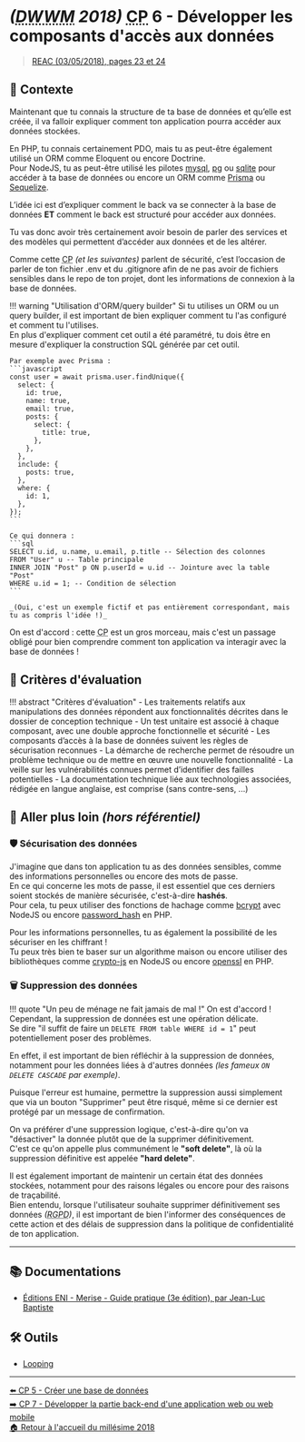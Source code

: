 # _(<abbr title="Développeur Web et Web Mobile">DWWM</abbr> 2018)_ <abbr title="Compétence Professionnelle">CP</abbr> 6 - Développer les composants d'accès aux données
> [REAC (03/05/2018), pages 23 et 24](https://www.banque.di.afpa.fr/EspaceEmployeursCandidatsActeurs/EGPResultat.aspx?ct=01280m03&type=t)

## 🚀 Contexte

Maintenant que tu connais la structure de ta base de données et qu’elle est créée, il va falloir expliquer comment ton application pourra accéder aux données stockées.

En PHP, tu connais certainement PDO, mais tu as peut-être également utilisé un ORM comme Eloquent ou encore Doctrine.  
Pour NodeJS, tu as peut-être utilisé les pilotes [mysql](https://www.npmjs.com/package/mysql), [pg](https://www.npmjs.com/package/pg) ou [sqlite](https://www.npmjs.com/package/sqlite) pour accéder à ta base de données ou encore un ORM comme [Prisma](https://www.npmjs.com/package/prisma) ou [Sequelize](https://www.npmjs.com/package/sequelize).

L’idée ici est d’expliquer comment le back va se connecter à la base de données **ET** comment le back est structuré pour accéder aux données.

Tu vas donc avoir très certainement avoir besoin de parler des services et des modèles qui permettent d’accéder aux données et de les altérer.

Comme cette <abbr title="Compétence Professionnelle">CP</abbr> _(et les suivantes)_ parlent de sécurité,
c’est l’occasion de parler de ton fichier .env et du .gitignore afin de ne pas avoir de fichiers sensibles dans le repo de ton projet,
dont les informations de connexion à la base de données.

!!! warning "Utilisation d'ORM/query builder"
    Si tu utilises un ORM ou un query builder, il est important de bien expliquer comment tu l'as configuré et comment tu l'utilises.  
    En plus d'expliquer comment cet outil a été paramétré, tu dois être en mesure d'expliquer la construction SQL générée par cet outil.

    Par exemple avec Prisma :
    ```javascript
    const user = await prisma.user.findUnique({
      select: {
        id: true,
        name: true,
        email: true,
        posts: {
          select: {
            title: true,
          },
        },
      },
      include: {
        posts: true,
      },
      where: {
        id: 1,
      },
    });
    ```

    Ce qui donnera :
    ```sql
    SELECT u.id, u.name, u.email, p.title -- Sélection des colonnes
    FROM "User" u -- Table principale
    INNER JOIN "Post" p ON p.userId = u.id -- Jointure avec la table "Post"
    WHERE u.id = 1; -- Condition de sélection
    ```

    _(Oui, c'est un exemple fictif et pas entièrement correspondant, mais tu as compris l'idée !)_

On est d'accord : cette <abbr title="Compétence Professionnelle">CP</abbr> est un gros morceau, mais c'est un passage obligé pour bien comprendre comment ton application va interagir avec la base de données !

## 📝 Critères d'évaluation
!!! abstract "Critères d'évaluation"
    - Les traitements relatifs aux manipulations des données répondent aux fonctionnalités décrites dans le dossier de conception technique
    - Un test unitaire est associé à chaque composant, avec une double approche fonctionnelle et sécurité
    - Les composants d’accès à la base de données suivent les règles de sécurisation reconnues
    - La démarche de recherche permet de résoudre un problème technique ou de mettre en œuvre une nouvelle fonctionnalité
    - La veille sur les vulnérabilités connues permet d’identifier des failles potentielles
    - La documentation technique liée aux technologies associées, rédigée en langue anglaise, est comprise (sans contre-sens, ...)

## 🤯 Aller plus loin _(hors référentiel)_

### 🛡 Sécurisation des données

J'imagine que dans ton application tu as des données sensibles, comme des informations personnelles ou encore des mots de passe.  
En ce qui concerne les mots de passe, il est essentiel que ces derniers soient stockés de manière sécurisée, c'est-à-dire **hashés**.  
Pour cela, tu peux utiliser des fonctions de hachage comme [bcrypt](https://www.npmjs.com/package/bcrypt) avec NodeJS ou encore [password_hash](https://www.php.net/manual/fr/function.password-hash.php) en PHP.

Pour les informations personnelles, tu as également la possibilité de les sécuriser en les chiffrant !  
Tu peux très bien te baser sur un algorithme maison ou encore utiliser des bibliothèques comme [crypto-js](https://www.npmjs.com/package/crypto-js) en NodeJS ou encore [openssl](https://www.php.net/manual/en/book.openssl.php) en PHP.

### 🗑️ Suppression des données

!!! quote "Un peu de ménage ne fait jamais de mal !"
    On est d'accord ! Cependant, la suppression de données est une opération délicate.  
    Se dire "il suffit de faire un `DELETE FROM table WHERE id = 1`" peut potentiellement poser des problèmes.

En effet, il est important de bien réfléchir à la suppression de données, notamment pour les données liées à d'autres données _(les fameux `ON DELETE CASCADE` par exemple)_.

Puisque l'erreur est humaine, permettre la suppression aussi simplement que via un bouton "Supprimer" peut être risqué, même si ce dernier est protégé par un message de confirmation.

On va préférer d'une suppression logique, c'est-à-dire qu'on va "désactiver" la donnée plutôt que de la supprimer définitivement.  
C'est ce qu'on appelle plus communément le **"soft delete"**, là où la suppression définitive est appelée **"hard delete"**.

Il est également important de maintenir un certain état des données stockées, notamment pour des raisons légales ou encore pour des raisons de traçabilité.  
Bien entendu, lorsque l'utilisateur souhaite supprimer définitivement ses données _(<abbr title="Règlement Général sur la Protection des Données">RGPD</abbr>)_, il est important de bien l'informer des conséquences de cette action et des délais de suppression dans la politique de confidentialité de ton application.

---

## 📚 Documentations
- [Éditions ENI - Merise - Guide pratique (3e édition), par Jean-Luc Baptiste](https://www.editions-eni.fr/livre/merise-guide-pratique-3e-edition-modelisation-des-donnees-et-des-traitements-manipulations-avec-le-langage-sql-9782409015342)

## 🛠 Outils
- [Looping](https://www.looping.fr/)

---

[⬅️ <abbr title="Compétence Professionnelle">CP</abbr> 5 - Créer une base de données](cp-5-creer-une-base-de-donnees.md)  
[➡️ <abbr title="Compétence Professionnelle">CP</abbr> 7 - Développer la partie back-end d'une application web ou web mobile](cp-7-developper-la-partie-back-end-d-une-application-web-ou-web-mobile.md)  
[🏠 Retour à l'accueil du millésime 2018](index.md)